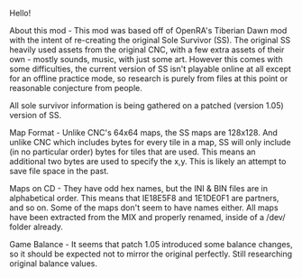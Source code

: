 Hello!

About this mod - This mod was based off of OpenRA's Tiberian Dawn mod with the intent of re-creating the original Sole Survivor (SS). The original SS heavily used assets from the original CNC, with a few extra assets of their own - mostly sounds, music, with just some art. However this comes with some difficulties, the current version of SS isn't playable online at all except for an offline practice mode, so research is purely from files at this point or reasonable conjecture from people.

All sole survivor information is being gathered on a patched (version 1.05) version of SS.

Map Format - Unlike CNC's 64x64 maps, the SS maps are 128x128. And unlike CNC which includes bytes for every tile in a map, SS will only include (in no particular order) bytes for tiles that are used. This means an additional two bytes are used to specify the x,y. This is likely an attempt to save file space in the past.

Maps on CD - They have odd hex names, but the INI & BIN files are in alphabetical order. This means that IE18E5F8 and 1E1DE0F1 are partners, and so on. Some of the maps don't seem to have names either. All maps have been extracted from the MIX and properly renamed, inside of a /dev/ folder already.

Game Balance - It seems that patch 1.05 introduced some balance changes, so it should be expected not to mirror the original perfectly. Still researching original balance values.